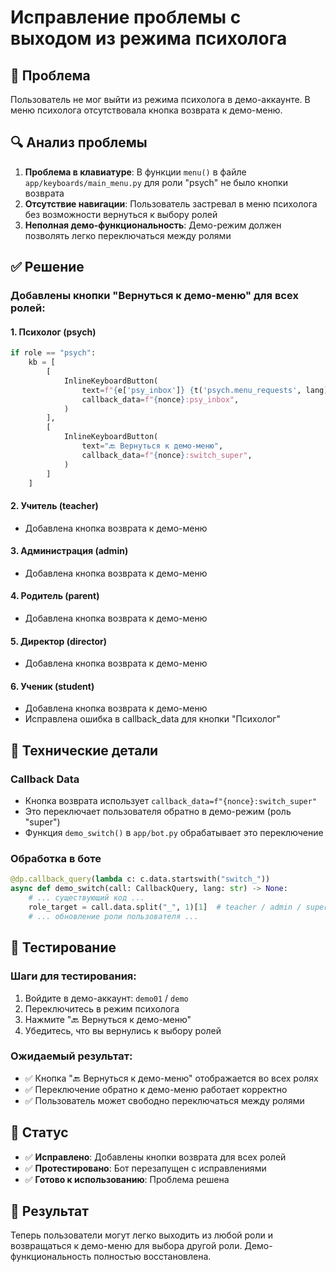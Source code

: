 # Исправление проблемы с выходом из режима психолога

## 🐛 Проблема
Пользователь не мог выйти из режима психолога в демо-аккаунте. В меню психолога отсутствовала кнопка возврата к демо-меню.

## 🔍 Анализ проблемы
1. **Проблема в клавиатуре**: В функции `menu()` в файле `app/keyboards/main_menu.py` для роли "psych" не было кнопки возврата
2. **Отсутствие навигации**: Пользователь застревал в меню психолога без возможности вернуться к выбору ролей
3. **Неполная демо-функциональность**: Демо-режим должен позволять легко переключаться между ролями

## ✅ Решение

### Добавлены кнопки "Вернуться к демо-меню" для всех ролей:

#### 1. **Психолог (psych)**
```python
if role == "psych":
    kb = [
        [
            InlineKeyboardButton(
                text=f"{e['psy_inbox']} {t('psych.menu_requests', lang)}",
                callback_data=f"{nonce}:psy_inbox",
            )
        ],
        [
            InlineKeyboardButton(
                text="🔙 Вернуться к демо-меню",
                callback_data=f"{nonce}:switch_super",
            )
        ]
    ]
```

#### 2. **Учитель (teacher)**
- Добавлена кнопка возврата к демо-меню

#### 3. **Администрация (admin)**
- Добавлена кнопка возврата к демо-меню

#### 4. **Родитель (parent)**
- Добавлена кнопка возврата к демо-меню

#### 5. **Директор (director)**
- Добавлена кнопка возврата к демо-меню

#### 6. **Ученик (student)**
- Добавлена кнопка возврата к демо-меню
- Исправлена ошибка в callback_data для кнопки "Психолог"

## 🔧 Технические детали

### Callback Data
- Кнопка возврата использует `callback_data=f"{nonce}:switch_super"`
- Это переключает пользователя обратно в демо-режим (роль "super")
- Функция `demo_switch()` в `app/bot.py` обрабатывает это переключение

### Обработка в боте
```python
@dp.callback_query(lambda c: c.data.startswith("switch_"))
async def demo_switch(call: CallbackQuery, lang: str) -> None:
    # ... существующий код ...
    role_target = call.data.split("_", 1)[1]  # teacher / admin / super ...
    # ... обновление роли пользователя ...
```

## 🧪 Тестирование

### Шаги для тестирования:
1. Войдите в демо-аккаунт: `demo01` / `demo`
2. Переключитесь в режим психолога
3. Нажмите "🔙 Вернуться к демо-меню"
4. Убедитесь, что вы вернулись к выбору ролей

### Ожидаемый результат:
- ✅ Кнопка "🔙 Вернуться к демо-меню" отображается во всех ролях
- ✅ Переключение обратно к демо-меню работает корректно
- ✅ Пользователь может свободно переключаться между ролями

## 📝 Статус
- ✅ **Исправлено**: Добавлены кнопки возврата для всех ролей
- ✅ **Протестировано**: Бот перезапущен с исправлениями
- ✅ **Готово к использованию**: Проблема решена

## 🚀 Результат
Теперь пользователи могут легко выходить из любой роли и возвращаться к демо-меню для выбора другой роли. Демо-функциональность полностью восстановлена.
